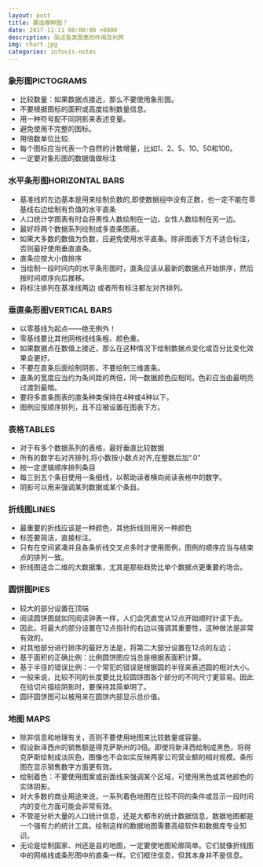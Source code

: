 ```yaml
---
layout: post
title: 要选哪种图？
date: 2017-11-11 00:00:00 +0800
description: 简述各类图表的作用及利弊
img: chart.jpg
categories: infovis-notes
---
```


### 象形图PICTOGRAMS

- 比较数量：如果数据点接近，那么不要使用象形图。
- 不要根据图标的面积或高度绘制数量信息。
- 用一种符号配不同阴影来表述变量。
- 避免使用不完整的图标。
- 用倍数单位比较.
- 每个图标应当代表一个自然的计数增量，比如1、2、5、10、50和100。
- 一定要对象形图的数据值做标注


### 水平条形图HORIZONTAL BARS

- 基准线的左边基本是用来绘制负数的,即使数据组中没有正数，也一定不能在零基线右边绘制有负值的水平直条 
- 人口统计学图表有时会将男性人数绘制在一边，女性人数绘制在另一边。  
- 最好将两个数据系列绘制成多直条图表。 
- 如果大多数的数值为负数，应避免使用水平直条。除非图表下方不适合标注，否则最好使用垂直直条。 
- 直条应按大小值排序
- 当绘制一段时间内的水平条形图时，直条应该从最新的数据点开始排序，然后按时间顺序向后推移。
- 将标注排列在基准线两边 或者所有标注都左对齐排列。


### 垂直条形图VERTICAL BARS

- 以零基线为起点——绝无例外！
- 零基线要比其他网格线线条粗、颜色重。
- 如果数据点在数值上接近，那么在这种情况下绘制数据点变化或百分比变化效果会更好。  
- 不要在直条后面绘制阴影，不要绘制三维直条。 
- 直条的宽度应当约为条间距的两倍，同一数据颜色应相同，色彩应当由最明亮过渡到最暗。 
- 要将多直条图表的直条种类保持在4种或4种以下。
- 图例应按顺序排列，且不应被设置在图表下方。


###  表格TABLES

- 对于有多个数据系列的表格，最好垂直比较数据
- 所有的数字右对齐排列,将小数按小数点对齐,在整数后加“.0”
- 按一定逻辑顺序排列条目
- 每三到五个条目使用一条细线，以帮助读者横向阅读表格中的数字。
- 阴影可以用来强调某列数据或某个条目。


###  折线图LINES

- 最重要的折线应该是一种颜色，其他折线则用另一种颜色
- 标签要简洁，直接标注。
- 只有在空间紧凑并且各条折线交叉点多时才使用图例，图例的顺序应当与结束点的排列一致。
- 折线图适合二维的大数据集，尤其是那些趋势比单个数据点更重要的场合。


### 圆饼图PIES

- 较大的部分设置在顶端
- 阅读圆饼图就如同阅读钟表一样，人们会凭直觉从12点开始顺时针读下去。
- 因此，将最大的部分设置在12点指针的右边以强调其重要性，这种做法是非常有效的。
- 对其他部分进行排序的最好方法是，将第二大部分设置在12点的左边；
- 基于面积的正确比例：比例圆饼图应当总是根据表面积计算。
- 基于半径的错误比例：一个常犯的错误是根据圆的半径来表述圆的相对大小。
- 一般来说，比较不同的长度要比比较圆饼图各个部分的不同尺寸更容易。因此在给切片描绘阴影时，要保持其简单明了。
- 圆环圆饼图可以被用来在圆饼内部显示总价值。


### 地图 MAPS
- 除非信息和地理有关，否则不要使用地图来比较数量或容量。
- 假设新泽西州的销售额是得克萨斯州的3倍。即使将新泽西绘制成黑色，将得克萨斯绘制成淡灰色，图像也不会如实反映两家公司营业额的相对规模。条形图在显示销售数字方面更有效。
- 绘制着色：不要使用图案或剖面线来强调某个区域，可使用黑色或其他颜色的实体阴影。
- 对大多数的商业用途来说，一系列着色地图在比较不同的条件或显示一段时间内的变化方面可能会非常有效。
- 不管是分析大量的人口统计信息，还是大都市的统计数据信息，数据地图都是一个强有力的统计工具。绘制这样的数据地图需要高级软件和数据库专业知识。
- 无论是绘制国家、州还是县的地图，一定要使地图轮廓简单。它们就像折线图中的网格线或条形图中的直条一样。它们框住信息，但其本身并不是信息。
